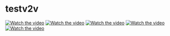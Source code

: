 # testv2v  

[![Watch the video](https://img.youtube.com/vi/Jomdlvze2f4/maxresdefault.jpg)](https://www.youtube.com/watch?v=Jomdlvze2f4)
[![Watch the video](https://img.youtube.com/vi/TrFs32d-7bA/maxresdefault.jpg)](https://m.youtube.com/watch?v=TrFs32d-7bA)
[![Watch the video](https://img.youtube.com/vi/Hf9CA2Paf_4/maxresdefault.jpg)](https://www.youtube.com/watch?v=Hf9CA2Paf_4)
[![Watch the video](https://img.youtube.com/vi/5Xd-I3vQWNY/maxresdefault.jpg)](https://www.youtube.com/watch?v=5Xd-I3vQWNY)
[![Watch the video](https://img.youtube.com/vi/tXEjMm3-_XA/maxresdefault.jpg)](https://youtu.be/tXEjMm3-_XA)
